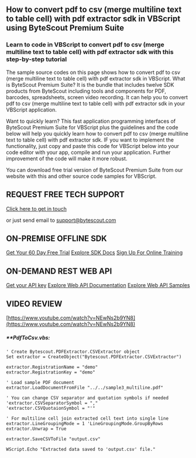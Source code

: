 ## How to convert pdf to csv (merge multiline text to table cell) with pdf extractor sdk in VBScript using ByteScout Premium Suite

### Learn to code in VBScript to convert pdf to csv (merge multiline text to table cell) with pdf extractor sdk with this step-by-step tutorial

The sample source codes on this page shows how to convert pdf to csv (merge multiline text to table cell) with pdf extractor sdk in VBScript. What is ByteScout Premium Suite? It is the bundle that includes twelve SDK products from ByteScout including tools and components for PDF, barcodes, spreadsheets, screen video recording. It can help you to convert pdf to csv (merge multiline text to table cell) with pdf extractor sdk in your VBScript application.

Want to quickly learn? This fast application programming interfaces of ByteScout Premium Suite for VBScript plus the guidelines and the code below will help you quickly learn how to convert pdf to csv (merge multiline text to table cell) with pdf extractor sdk. IF you want to implement the functionality, just copy and paste this code for VBScript below into your code editor with your app, compile and run your application. Further improvement of the code will make it more robust.

You can download free trial version of ByteScout Premium Suite from our website with this and other source code samples for VBScript.

## REQUEST FREE TECH SUPPORT

[Click here to get in touch](https://bytescout.zendesk.com/hc/en-us/requests/new?subject=ByteScout%20Premium%20Suite%20Question)

or just send email to [support@bytescout.com](mailto:support@bytescout.com?subject=ByteScout%20Premium%20Suite%20Question) 

## ON-PREMISE OFFLINE SDK 

[Get Your 60 Day Free Trial](https://bytescout.com/download/web-installer?utm_source=github-readme)
[Explore SDK Docs](https://bytescout.com/documentation/index.html?utm_source=github-readme)
[Sign Up For Online Training](https://academy.bytescout.com/)


## ON-DEMAND REST WEB API

[Get your API key](https://pdf.co/documentation/api?utm_source=github-readme)
[Explore Web API Documentation](https://pdf.co/documentation/api?utm_source=github-readme)
[Explore Web API Samples](https://github.com/bytescout/ByteScout-SDK-SourceCode/tree/master/PDF.co%20Web%20API)

## VIDEO REVIEW

[https://www.youtube.com/watch?v=NEwNs2b9YN8](https://www.youtube.com/watch?v=NEwNs2b9YN8)




<!-- code block begin -->

##### ****PdfToCsv.vbs:**
    
```
' Create Bytescout.PDFExtractor.CSVExtractor object
Set extractor = CreateObject("Bytescout.PDFExtractor.CSVExtractor")

extractor.RegistrationName = "demo"
extractor.RegistrationKey = "demo"

' Load sample PDF document
extractor.LoadDocumentFromFile "../../sample3_multiline.pdf"

' You can change CSV separator and quotation symbols if needed
'extractor.CSVSeparatorSymbol = "," 
'extractor.CSVQuotaionSymbol = "'" 

' For multiline cell join extracted cell text into single line
extractor.LineGroupingMode = 1 'LineGroupingMode.GroupByRows
extractor.Unwrap = True

extractor.SaveCSVToFile "output.csv"

WScript.Echo "Extracted data saved to 'output.csv' file."

```

<!-- code block end -->